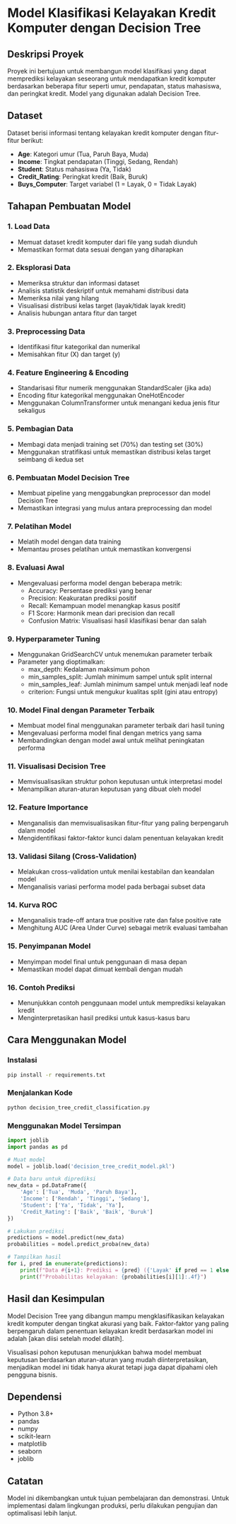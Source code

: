 # Model Klasifikasi Kelayakan Kredit Komputer dengan Decision Tree

## Deskripsi Proyek
Proyek ini bertujuan untuk membangun model klasifikasi yang dapat memprediksi kelayakan seseorang untuk mendapatkan kredit komputer berdasarkan beberapa fitur seperti umur, pendapatan, status mahasiswa, dan peringkat kredit. Model yang digunakan adalah Decision Tree.

## Dataset
Dataset berisi informasi tentang kelayakan kredit komputer dengan fitur-fitur berikut:
- **Age**: Kategori umur (Tua, Paruh Baya, Muda)
- **Income**: Tingkat pendapatan (Tinggi, Sedang, Rendah)
- **Student**: Status mahasiswa (Ya, Tidak)
- **Credit_Rating**: Peringkat kredit (Baik, Buruk)
- **Buys_Computer**: Target variabel (1 = Layak, 0 = Tidak Layak)

## Tahapan Pembuatan Model

### 1. Load Data
- Memuat dataset kredit komputer dari file yang sudah diunduh
- Memastikan format data sesuai dengan yang diharapkan

### 2. Eksplorasi Data
- Memeriksa struktur dan informasi dataset
- Analisis statistik deskriptif untuk memahami distribusi data
- Memeriksa nilai yang hilang
- Visualisasi distribusi kelas target (layak/tidak layak kredit)
- Analisis hubungan antara fitur dan target

### 3. Preprocessing Data
- Identifikasi fitur kategorikal dan numerikal
- Memisahkan fitur (X) dan target (y)

### 4. Feature Engineering & Encoding
- Standarisasi fitur numerik menggunakan StandardScaler (jika ada)
- Encoding fitur kategorikal menggunakan OneHotEncoder
- Menggunakan ColumnTransformer untuk menangani kedua jenis fitur sekaligus

### 5. Pembagian Data
- Membagi data menjadi training set (70%) dan testing set (30%)
- Menggunakan stratifikasi untuk memastikan distribusi kelas target seimbang di kedua set

### 6. Pembuatan Model Decision Tree
- Membuat pipeline yang menggabungkan preprocessor dan model Decision Tree
- Memastikan integrasi yang mulus antara preprocessing dan model

### 7. Pelatihan Model
- Melatih model dengan data training
- Memantau proses pelatihan untuk memastikan konvergensi

### 8. Evaluasi Awal
- Mengevaluasi performa model dengan beberapa metrik:
   - Accuracy: Persentase prediksi yang benar
   - Precision: Keakuratan prediksi positif
   - Recall: Kemampuan model menangkap kasus positif
   - F1 Score: Harmonik mean dari precision dan recall
   - Confusion Matrix: Visualisasi hasil klasifikasi benar dan salah

### 9. Hyperparameter Tuning
- Menggunakan GridSearchCV untuk menemukan parameter terbaik
- Parameter yang dioptimalkan:
   - max_depth: Kedalaman maksimum pohon
   - min_samples_split: Jumlah minimum sampel untuk split internal
   - min_samples_leaf: Jumlah minimum sampel untuk menjadi leaf node
   - criterion: Fungsi untuk mengukur kualitas split (gini atau entropy)

### 10. Model Final dengan Parameter Terbaik
- Membuat model final menggunakan parameter terbaik dari hasil tuning
- Mengevaluasi performa model final dengan metrics yang sama
- Membandingkan dengan model awal untuk melihat peningkatan performa

### 11. Visualisasi Decision Tree
- Memvisualisasikan struktur pohon keputusan untuk interpretasi model
- Menampilkan aturan-aturan keputusan yang dibuat oleh model

### 12. Feature Importance
- Menganalisis dan memvisualisasikan fitur-fitur yang paling berpengaruh dalam model
- Mengidentifikasi faktor-faktor kunci dalam penentuan kelayakan kredit

### 13. Validasi Silang (Cross-Validation)
- Melakukan cross-validation untuk menilai kestabilan dan keandalan model
- Menganalisis variasi performa model pada berbagai subset data

### 14. Kurva ROC
- Menganalisis trade-off antara true positive rate dan false positive rate
- Menghitung AUC (Area Under Curve) sebagai metrik evaluasi tambahan

### 15. Penyimpanan Model
- Menyimpan model final untuk penggunaan di masa depan
- Memastikan model dapat dimuat kembali dengan mudah

### 16. Contoh Prediksi
- Menunjukkan contoh penggunaan model untuk memprediksi kelayakan kredit
- Menginterpretasikan hasil prediksi untuk kasus-kasus baru

## Cara Menggunakan Model

### Instalasi
```bash
pip install -r requirements.txt
```

### Menjalankan Kode
```bash
python decision_tree_credit_classification.py
```

### Menggunakan Model Tersimpan
```python
import joblib
import pandas as pd

# Muat model
model = joblib.load('decision_tree_credit_model.pkl')

# Data baru untuk diprediksi
new_data = pd.DataFrame({
    'Age': ['Tua', 'Muda', 'Paruh Baya'],
    'Income': ['Rendah', 'Tinggi', 'Sedang'],
    'Student': ['Ya', 'Tidak', 'Ya'],
    'Credit_Rating': ['Baik', 'Baik', 'Buruk']
})

# Lakukan prediksi
predictions = model.predict(new_data)
probabilities = model.predict_proba(new_data)

# Tampilkan hasil
for i, pred in enumerate(predictions):
    print(f"Data #{i+1}: Prediksi = {pred} ({'Layak' if pred == 1 else 'Tidak Layak'})")
    print(f"Probabilitas kelayakan: {probabilities[i][1]:.4f}")
```

## Hasil dan Kesimpulan
Model Decision Tree yang dibangun mampu mengklasifikasikan kelayakan kredit komputer dengan tingkat akurasi yang baik. Faktor-faktor yang paling berpengaruh dalam penentuan kelayakan kredit berdasarkan model ini adalah [akan diisi setelah model dilatih].

Visualisasi pohon keputusan menunjukkan bahwa model membuat keputusan berdasarkan aturan-aturan yang mudah diinterpretasikan, menjadikan model ini tidak hanya akurat tetapi juga dapat dipahami oleh pengguna bisnis.

## Dependensi
- Python 3.8+
- pandas
- numpy
- scikit-learn
- matplotlib
- seaborn
- joblib

## Catatan
Model ini dikembangkan untuk tujuan pembelajaran dan demonstrasi. Untuk implementasi dalam lingkungan produksi, perlu dilakukan pengujian dan optimalisasi lebih lanjut.
